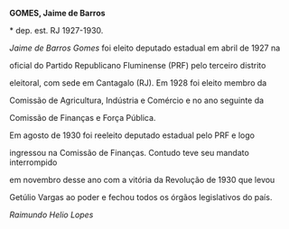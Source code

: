 **GOMES, Jaime de Barros**



\* dep. est. RJ 1927-1930.



*Jaime de Barros Gomes* foi eleito deputado estadual em abril de 1927 na

oficial do Partido Republicano Fluminense (PRF) pelo terceiro distrito

eleitoral, com sede em Cantagalo (RJ). Em 1928 foi eleito membro da

Comissão de Agricultura, Indústria e Comércio e no ano seguinte da

Comissão de Finanças e Força Pública.



Em agosto de 1930 foi reeleito deputado estadual pelo PRF e logo

ingressou na Comissão de Finanças. Contudo teve seu mandato interrompido

em novembro desse ano com a vitória da Revolução de 1930 que levou

Getúlio Vargas ao poder e fechou todos os órgãos legislativos do país.



*Raimundo Helio Lopes*



